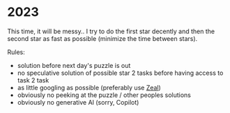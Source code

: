 # 2023

This time, it will be messy.. I try to do the first star decently and then the second star as fast as possible (minimize the time between stars).

Rules:

* solution before next day's puzzle is out
* no speculative solution of possible star 2 tasks before having access to task 2 task
* as little googling as possible (preferably use [Zeal](https://github.com/zealdocs/zeal))
* obviously no peeking at the puzzle / other peoples solutions
* obviously no generative AI (sorry, Copilot)